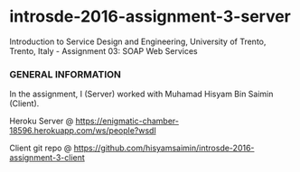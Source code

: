 # introsde-2016-assignment-3-server
Introduction to Service Design and Engineering, University of Trento, Trento, Italy - Assignment 03: SOAP Web Services

### GENERAL INFORMATION
In the assignment, I (Server) worked with Muhamad Hisyam Bin Saimin (Client). 

Heroku Server @ https://enigmatic-chamber-18596.herokuapp.com/ws/people?wsdl

Client git repo @ https://github.com/hisyamsaimin/introsde-2016-assignment-3-client
